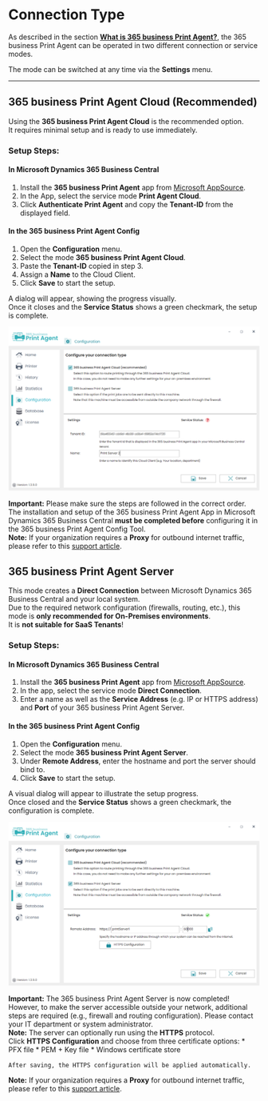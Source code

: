 # Connection Type

As described in the section **[What is 365 business Print Agent?](print-agent-whatis.md)**, the 365 business Print Agent can be operated in two different connection or service modes.

The mode can be switched at any time via the **Settings** menu.

---

## 365 business Print Agent Cloud (Recommended)

Using the **365 business Print Agent Cloud** is the recommended option.  
It requires minimal setup and is ready to use immediately.

### Setup Steps:

#### In Microsoft Dynamics 365 Business Central
1. Install the **365 business Print Agent** app from [Microsoft AppSource](https://appsource.microsoft.com).
2. In the App, select the service mode **Print Agent Cloud**.
3. Click **Authenticate Print Agent** and copy the **Tenant-ID** from the displayed field.

#### In the 365 business Print Agent Config

1. Open the **Configuration** menu.
2. Select the mode **365 business Print Agent Cloud**.
3. Paste the **Tenant-ID** copied in step 3.
4. Assign a **Name** to the Cloud Client.
5. Click **Save** to start the setup.

A dialog will appear, showing the progress visually.  
Once it closes and the **Service Status** shows a green checkmark, the setup is complete.

![Settings-Cloud](/assets/images/365-business-print-agent/config-tool/Settings_Cloud_en.PNG)

<div class="alert alert-notice">
    <i class="fa-light fa-hand-point-up fa-lg"></i> <strong>Important:</strong>
	Please make sure the steps are followed in the correct order.<br/>
    The installation and setup of the 365 business Print Agent App in Microsoft Dynamics 365 Business Central <strong>must be completed before</strong> configuring it in the 365 business Print Agent Config Tool.
</div>

<div class="alert alert-info">
    <i class="fa-duotone fa-thin fa-lightbulb fa-lg"></i> <strong>Note:</strong>
	If your organization requires a <b>Proxy</b> for outbound internet traffic, please refer to this <a href="support/print-agent-proxy.md">support article</a>.
</div>

## 365 business Print Agent Server

This mode creates a **Direct Connection** between Microsoft Dynamics 365 Business Central and your local system.  
Due to the required network configuration (firewalls, routing, etc.), this mode is **only recommended for On-Premises environments**.  
It is **not suitable for SaaS Tenants**!

### Setup Steps:

#### In Microsoft Dynamics 365 Business Central
1. Install the **365 business Print Agent** app from [Microsoft AppSource](https://appsource.microsoft.com).
2. In the app, select the service mode **Direct Connection**.
3. Enter a name as well as the **Service Address** (e.g. IP or HTTPS address) and **Port** of your 365 business Print Agent Server.

#### In the 365 business Print Agent Config
1. Open the **Configuration** menu.
2. Select the mode **365 business Print Agent Server**.
3. Under **Remote Address**, enter the hostname and port the server should bind to.
4. Click **Save** to start the setup.

A visual dialog will appear to illustrate the setup progress.  
Once closed and the **Service Status** shows a green checkmark, the configuration is complete.

![Settings-Server](/assets/images/365-business-print-agent/config-tool/Settings_Server_en.PNG)

<div class="alert alert-notice">
    <i class="fa-light fa-hand-point-up fa-lg"></i> <strong>Important:</strong>
	The 365 business Print Agent Server is now completed!<br>
	However, to make the server accessible outside your network, additional steps are required (e.g., firewall and routing configuration). Please contact your IT department or system administrator.
</div>

<div class="alert alert-info">
    <i class="fa-duotone fa-thin fa-lightbulb fa-lg"></i> <strong>Note:</strong>
	The server can optionally run using the <strong>HTTPS</strong> protocol.<br/>
	Click <b>HTTPS Configuration</b> and choose from three certificate options:
	* PFX file
    * PEM + Key file
    * Windows certificate store
	
	
	After saving, the HTTPS configuration will be applied automatically.
</div>

<div class="alert alert-info">
    <i class="fa-duotone fa-thin fa-lightbulb fa-lg"></i> <strong>Note:</strong>
	If your organization requires a <b>Proxy</b> for outbound internet traffic, please refer to this <a href="support/print-agent-proxy.md">support article</a>.
</div>
